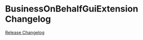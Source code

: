 # BusinessOnBehalfGuiExtension Changelog

[Release Changelog](https://github.com/spryker/business-on-behalf-gui-extension/releases)
